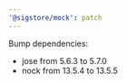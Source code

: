 ```yaml
---
'@sigstore/mock': patch
---
```


Bump dependencies:

- jose from 5.6.3 to 5.7.0
- nock from 13.5.4 to 13.5.5
